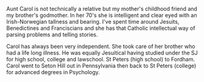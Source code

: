 
Aunt Carol is not technically a relative but my mother's childhood friend and my brother's godmother. In her 70's she is intelligent and clear eyed with an Irish-Norwegian tallness and bearing. I've spent time around Jesuits, Benedictines and Franciscians and she has that Catholic intellectual way of parsing problems and telling stories.

Carol has always been very independent. She took care of her brother who had a life long illness. He was equally Jesuitical having studied under the SJ for high school, college and lawschool. St Peters (high school) to Fordham. Carol went to Seton Hill out in Pennsylvania then back to St Peters (college) for advanced degrees in Psychology. 
